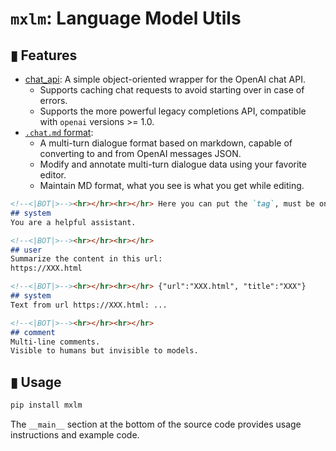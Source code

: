 # `mxlm`: Language Model Utils

## ▮ Features
- [chat_api](mxlm/chat_api.py): A simple object-oriented wrapper for the OpenAI chat API.
    - Supports caching chat requests to avoid starting over in case of errors.
    - Supports the more powerful legacy completions API, compatible with `openai` versions >= 1.0.
- [`.chat.md` format](mxlm/chatmd_utils.py): 
    - A multi-turn dialogue format based on markdown, capable of converting to and from OpenAI messages JSON.
    - Modify and annotate multi-turn dialogue data using your favorite editor.
    - Maintain MD format, what you see is what you get while editing.
```markdown
<!--<|BOT|>--><hr></hr><hr></hr> Here you can put the `tag`, must be one line. Could be str or JSON.
## system
You are a helpful assistant.

<!--<|BOT|>--><hr></hr><hr></hr>
## user  
Summarize the content in this url: 
https://XXX.html

<!--<|BOT|>--><hr></hr><hr></hr> {"url":"XXX.html", "title":"XXX"}
## system
Text from url https://XXX.html: ...

<!--<|BOT|>--><hr></hr><hr></hr>
## comment
Multi-line comments.  
Visible to humans but invisible to models.
```
## ▮ Usage
```bash
pip install mxlm
```

The `__main__` section at the bottom of the source code provides usage instructions and example code.
